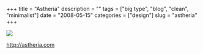 +++
title = "Astheria"
description = ""
tags = ["big type", "blog", "clean", "minimalist"]
date = "2008-05-15"
categories = ["design"]
slug = "astheria"
+++


 

  <div id="screens-thumbs" class="clearfix">
    <div class="txt-center" id="design-submission"><a href="http://astheria.com/"><img id='bluga-thumbnail-1249' class='bluga-thumbnail large' src='//konigi.com/media/bluga/
wt482c5824ea0d7.jpg'/></a></div>  
  </div>   
<p><a href="http://astheria.com/">http://astheria.com</a></p>




